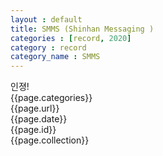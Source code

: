 ```yaml
---
layout : default
title: SMMS (Shinhan Messaging )
categories : [record, 2020]
category : record
category_name : SMMS
---
```


인졍!
<br>
{{page.categories}}
<br>
{{page.url}}
<br>
{{page.date}}
<br>
{{page.id}}
<br>
{{page.collection}}